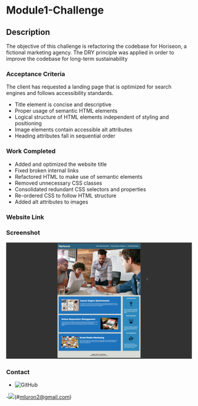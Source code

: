 # Module1-Challenge

## Description

The objective of this challenge is refactoring the codebase for Horiseon, a fictional marketing agency. The DRY principle was applied in order to improve the codebase for long-term sustainability 

### Acceptance Criteria

The client has requested a landing page that is optimized for search engines and follows accessibility standards.

* Title element is concise and descriptive
* Proper usage of semantic HTML elements
* Logical structure of HTML elements independent of styling and positioning
* Image elements contain accessible alt attributes
* Heading attributes fall in sequential order

### Work Completed

* Added and optimized the website title
* Fixed broken internal links
* Refactored HTML to make use of semantic elements
* Removed unnecessary CSS classes
* Consolidated redundant CSS selectors and properties
* Re-ordered CSS to follow HTML structure
* Added alt attributes to images

### Website Link

### Screenshot
![Screeshot](https://github.com/mluron-ArxFjs/Module1-Challenge/blob/main/Assets/Horiseon%20screenshot.png)

### Contact
- ![GitHub](#https://github.com/mluron-ArxFjs)

-![](https://img.shields.io/badge/Gmail-D14836?style=for-the-badge&logo=gmail&logoColor=white)(#mluron2@gmail.com)
